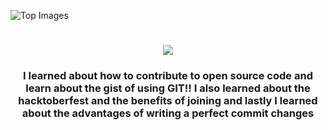 ![Top Images](https://github.com/seegyulater/git-spooky-workshop/blob/markcy-entry/public/assets/Dracula%20Haribot.png)

<h1 align="center">
    <img src="https://readme-typing-svg.herokuapp.com/?font=Righteous&size=35&center=true&vCenter=true&width=500&height=70&duration=4000&lines=What+I+have+Learned?👋;">
</h1>

<h3 align="center">
    I learned about how to contribute to open source code and learn about the gist of using GIT!!
    I also learned about the hacktoberfest and the benefits of joining and lastly I learned
    about the advantages of writing a perfect commit changes
</h3>
